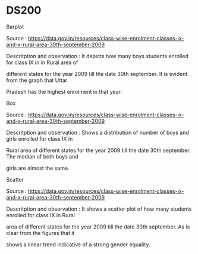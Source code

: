 # DS200
Barplot

Source : https://data.gov.in/resources/class-wise-enrolment-classes-ix-and-x-rural-area-30th-september-2009

Descritption and observation : It depicts how many boys students enrolled for class IX in in Rural area of 

different states for the year 2009 till the date 30th september. It is evident from the graph that Uttar 

Pradesh has the highest enrolment in that year.



Box

Source : https://data.gov.in/resources/class-wise-enrolment-classes-ix-and-x-rural-area-30th-september-2009

Descritption and observation : Shows a distribution of number of boys and girls enrolled for class IX in 

Rural area of different states for the year 2009 till the date 30th september. The median of both boys and 

girls are almost the same.



Scatter

Source : https://data.gov.in/resources/class-wise-enrolment-classes-ix-and-x-rural-area-30th-september-2009

Descritption and observation : It shows a scatter plot of how many students enrolled for class IX in Rural 

area of different states for the year 2009 till the date 30th september. As is clear from the figures that it 

shows a linear trend indicative of a strong gender equality.

